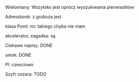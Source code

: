 Wielomiany: Wszytsko jest oprócz wyszukiwania pierwiastków

Adressbook: z grubsza jest

klasa Point: nic takiego chyba nie mam

akcelerator, zagadka: są

Ciekawe napisy: DONE

smok: DONE

PI: czesciowo

Szyfr cezara: TODO



